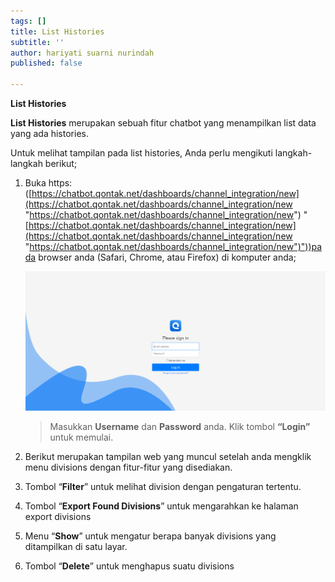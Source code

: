 ```yaml
---
tags: []
title: List Histories
subtitle: ''
author: hariyati suarni nurindah
published: false

---
```

**List Histories**

**List Histories** merupakan sebuah fitur chatbot yang menampilkan list data yang ada histories.

Untuk melihat tampilan pada list histories, Anda perlu mengikuti langkah-langkah berikut;

1. Buka https: ([https://chatbot.qontak.net/dashboards/channel_integration/new](https://chatbot.qontak.net/dashboards/channel_integration/new "https://chatbot.qontak.net/dashboards/channel_integration/new") "[https://chatbot.qontak.net/dashboards/channel_integration/new](https://chatbot.qontak.net/dashboards/channel_integration/new "https://chatbot.qontak.net/dashboards/channel_integration/new")"))pada browser anda (Safari, Chrome, atau Firefox) di komputer anda;

   ![](/uploads/channell.PNG)

   > Masukkan **Username** dan **Password** anda. Klik tombol **“Login”** untuk memulai.
2. Berikut merupakan tampilan web yang muncul setelah anda mengklik menu divisions dengan fitur-fitur yang disediakan.
3. Tombol “**Filter**” untuk melihat division dengan pengaturan tertentu.
4. Tombol “**Export Found Divisions**” untuk mengarahkan ke halaman export divisions
5. Menu “**Show**” untuk mengatur berapa banyak divisions yang ditampilkan di satu layar.
6. Tombol “**Delete**” untuk menghapus suatu divisions